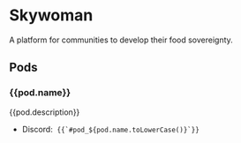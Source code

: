 # Skywoman
A platform for communities to develop their food sovereignty.

## Pods
<script setup>
  import pods from './pods.yml'
</script>

<div v-for="pod in pods">
  <h3>{{pod.name}}</h3>
  <p>{{pod.description}}</p>
  <ul>
    <li>
      Discord:&nbsp;
      <a :href="pod.channel" target="_blank">
        <code>{{`#pod_${pod.name.toLowerCase()}`}}</code>
      </a>
    </li>
  </ul>
</div>
